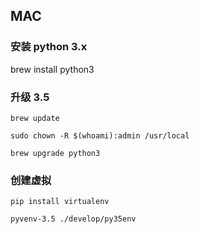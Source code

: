 ## MAC

### 安装 python 3.x
brew install python3

### 升级 3.5

`brew update`

`sudo chown -R $(whoami):admin /usr/local`

`brew upgrade python3`

### 创建虚拟

`pip install virtualenv`

`pyvenv-3.5 ./develop/py35env`
